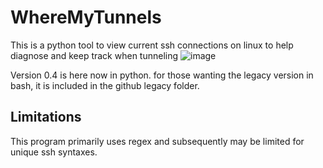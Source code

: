 # WhereMyTunnels
This is a python tool to view current ssh connections on linux to help diagnose and keep track when tunneling
![image](https://github.com/user-attachments/assets/980faf73-d7a4-4489-914e-70889531952f)

Version 0.4 is here now in python. for those wanting the legacy version in bash, it is included in the github legacy folder.

## Limitations

This program primarily uses regex and subsequently may be limited for unique ssh syntaxes.
